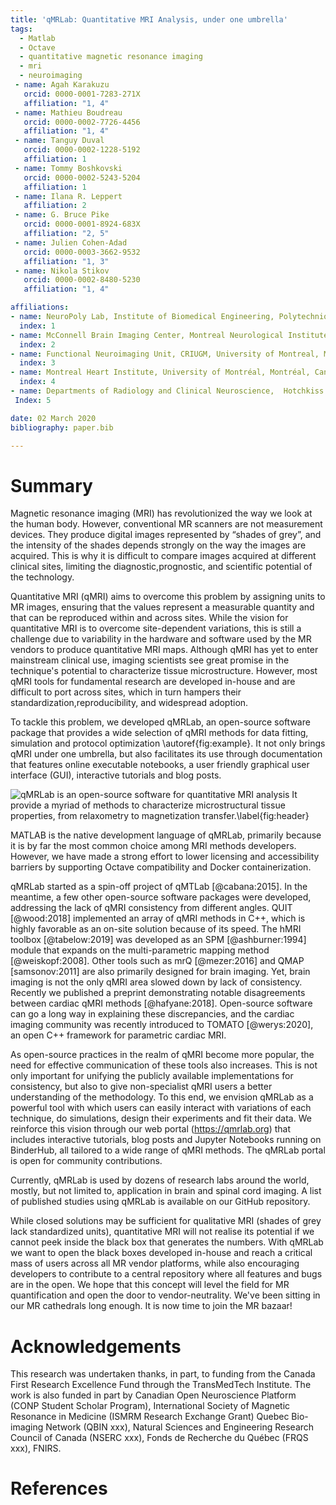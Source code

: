 ```yaml
---
title: 'qMRLab: Quantitative MRI Analysis, under one umbrella'
tags:
  - Matlab
  - Octave
  - quantitative magnetic resonance imaging
  - mri
  - neuroimaging
 - name: Agah Karakuzu
   orcid: 0000-0001-7283-271X
   affiliation: "1, 4"
 - name: Mathieu Boudreau
   orcid: 0000-0002-7726-4456
   affiliation: "1, 4"
 - name: Tanguy Duval
   orcid: 0000-0002-1228-5192
   affiliation: 1
 - name: Tommy Boshkovski
   orcid: 0000-0002-5243-5204
   affiliation: 1
 - name: Ilana R. Leppert
   affiliation: 2
 - name: G. Bruce Pike 
   orcid: 0000-0001-8924-683X
   affiliation: "2, 5"
 - name: Julien Cohen-Adad
   orcid: 0000-0003-3662-9532
   affiliation: "1, 3"   
 - name: Nikola Stikov
   orcid: 0000-0002-8480-5230
   affiliation: "1, 4"   

affiliations:
- name: NeuroPoly Lab, Institute of Biomedical Engineering, Polytechnique Montreal, Montreal, Canada
  index: 1
- name: McConnell Brain Imaging Center, Montreal Neurological Institute, McGill University, Montreal, Canada
  index: 2
- name: Functional Neuroimaging Unit, CRIUGM, University of Montreal, Montreal, Canada
  index: 3
- name: Montreal Heart Institute, University of Montréal, Montréal, Canada
  index: 4
- name: Departments of Radiology and Clinical Neuroscience,  Hotchkiss Brain Institute, University of Calgary, Calgary, Canada
 Index: 5 

date: 02 March 2020
bibliography: paper.bib

---
```


# Summary

Magnetic resonance imaging (MRI) has revolutionized the way we look at the human body. However, conventional MR scanners are not measurement devices. They produce digital images represented by “shades of grey”, and the intensity of the shades depends strongly on the way the images are acquired. This is why it is difficult to compare images acquired at different clinical sites, limiting the diagnostic,prognostic, and scientific potential of the technology.

Quantitative MRI (qMRI) aims to overcome this problem by assigning units to MR images, ensuring that the values represent a measurable quantity and that can be reproduced within and across sites. While the vision for quantitative MRI is to overcome site-dependent variations, this is still a challenge due to variability in the hardware and software used by the MR vendors to produce quantitative MRI maps.
Although qMRI has yet to enter mainstream clinical use, imaging scientists see great promise in the technique's potential to characterize tissue microstructure. However, most qMRI tools for fundamental research are developed in-house and are difficult to port across sites, which in turn hampers their standardization,reproducibility, and widespread adoption.

To tackle this problem, we developed qMRLab, an open-source software package that provides a wide selection of qMRI methods for data fitting, simulation and protocol optimization \autoref{fig:example}. It not only brings qMRI under one umbrella, but also facilitates its use through documentation that features online executable notebooks, a user friendly graphical user interface (GUI), interactive tutorials and blog posts.

![qMRLab is an open-source software for quantitative MRI analysis It provide a myriad of methods to characterize microstructural tissue properties, from relaxometry to magnetization transfer.\label{fig:header}](https://github.com/qMRLab/qMRLab/raw/master/docs/logo/header_new.png)

MATLAB is the native development language of qMRLab, primarily because it is by far the most common choice among MRI methods developers. However, we have made a strong effort to lower licensing and accessibility barriers by supporting Octave compatibility and Docker containerization.

qMRLab started as a spin-off project of qMTLab [@cabana:2015]. In the meantime, a few other open-source software packages were developed, addressing  the lack of qMRI consistency  from different angles. QUIT [@wood:2018] implemented an array of qMRI methods in C++, which is highly favorable as an on-site solution because of its speed. The hMRI toolbox [@tabelow:2019] was developed as an SPM [@ashburner:1994] module that expands on the multi-parametric mapping method [@weiskopf:2008]. Other tools such as mrQ [@mezer:2016] and QMAP [samsonov:2011] are also primarily designed for brain imaging. Yet, brain imaging is not the only qMRI area slowed down by lack of consistency. Recently we published a preprint demonstrating notable disagreements between cardiac qMRI methods [@hafyane:2018]. Open-source software can go a long way in explaining these discrepancies, and the cardiac imaging community was recently introduced to TOMATO [@werys:2020], an open C++ framework for parametric cardiac MRI.

As open-source practices in the realm of qMRI become more popular, the need for effective communication of these tools also increases. This is not only important for unifying the publicly available implementations for consistency, but also to give non-specialist qMRI users a better understanding of the methodology. To this end, we envision qMRLab as a powerful tool with which users can easily interact with variations  of each technique, do simulations, design their experiments and fit their data. We reinforce this vision through our web portal (https://qmrlab.org) that includes interactive tutorials, blog posts and Jupyter Notebooks running on BinderHub, all tailored to a wide range of qMRI methods. The qMRLab portal is open for community contributions. 

Currently, qMRLab is used by dozens of research labs around the world, mostly, but not limited to, application in brain and spinal cord imaging. A list of published studies using qMRLab is available on our GitHub repository.

While closed solutions may be sufficient for qualitative MRI (shades of grey lack standardized units), quantitative MRI will not realise its potential  if we cannot peek inside the black box that generates the numbers. With qMRLab we want to open the black boxes developed in-house and reach a critical mass of users across all MR vendor platforms, while also encouraging developers to contribute to a central repository where all features and bugs are in the open. We hope that this concept will level the field for MR quantification and open the door to vendor-neutrality. We've been sitting in our MR cathedrals long enough. It is now time to join the MR bazaar!

# Acknowledgements

This research was undertaken thanks, in part, to funding from the Canada First Research Excellence Fund through the TransMedTech Institute. The work is also funded in part by Canadian Open Neuroscience Platform (CONP Student Scholar Program), International Society of Magnetic Resonance in Medicine (ISMRM Research Exchange Grant)  Quebec Bio-imaging Network (QBIN xxx), Natural Sciences and Engineering Research Council of Canada (NSERC xxx), Fonds de Recherche du Québec (FRQS xxx), FNIRS.

# References
